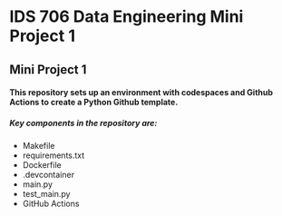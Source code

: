 # IDS 706 Data Engineering Mini Project 1

## Mini Project 1
#### This repository sets up an environment with codespaces and Github Actions to create a Python Github template. 
##### Key components in the repository are:

- Makefile
- requirements.txt
- Dockerfile
- .devcontainer
- main.py
- test_main.py
- GitHub Actions
